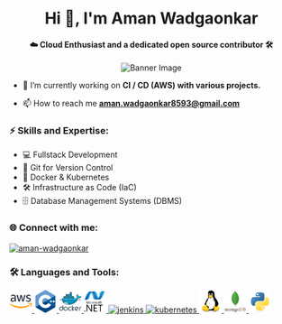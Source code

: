 <h1 align="center">Hi 👋, I'm Aman Wadgaonkar</h1>
<h4 align="center">☁️ Cloud Enthusiast and a dedicated open source contributor 🛠️</h4>

<!-- Banner Image -->
<p align="center">
  <img src="https://via.placeholder.com/1000x300.png?text=Cloud+Enthusiast+%7C+Open+Source+Contributor" alt="Banner Image" width="1000" height="300">
</p>

- 🔭 I’m currently working on **CI / CD (AWS) with various projects.**

- 📫 How to reach me **aman.wadgaonkar8593@gmail.com**

<h3 align="left">⚡ Skills and Expertise:</h3>
<ul>
  <li>💻 Fullstack Development</li>
  <li>🔧 Git for Version Control</li>
  <li>🐳 Docker & Kubernetes</li>
  <li>🛠️ Infrastructure as Code (IaC)</li>
  <li>🗄️ Database Management Systems (DBMS)</li>
</ul>

<h3 align="left">🌐 Connect with me:</h3>
<p align="left">
  <a href="https://linkedin.com/in/aman-wadgaonkar" target="blank">
    <img align="center" src="https://raw.githubusercontent.com/rahuldkjain/github-profile-readme-generator/master/src/images/icons/Social/linked-in-alt.svg" alt="aman-wadgaonkar" height="30" width="40" />
  </a>
</p>

<h3 align="left">🛠️ Languages and Tools:</h3>
<p align="left">
  <a href="https://aws.amazon.com" target="_blank" rel="noreferrer">
    <img src="https://raw.githubusercontent.com/devicons/devicon/master/icons/amazonwebservices/amazonwebservices-original-wordmark.svg" alt="aws" width="40" height="40"/>
  </a>
  <a href="https://www.w3schools.com/cpp/" target="_blank" rel="noreferrer">
    <img src="https://raw.githubusercontent.com/devicons/devicon/master/icons/cplusplus/cplusplus-original.svg" alt="cplusplus" width="40" height="40"/>
  </a>
  <a href="https://www.docker.com/" target="_blank" rel="noreferrer">
    <img src="https://raw.githubusercontent.com/devicons/devicon/master/icons/docker/docker-original-wordmark.svg" alt="docker" width="40" height="40"/>
  </a>
  <a href="https://dotnet.microsoft.com/" target="_blank" rel="noreferrer">
    <img src="https://raw.githubusercontent.com/devicons/devicon/master/icons/dot-net/dot-net-original-wordmark.svg" alt="dotnet" width="40" height="40"/>
  </a>
  <a href="https://www.jenkins.io" target="_blank" rel="noreferrer">
    <img src="https://www.vectorlogo.zone/logos/jenkins/jenkins-icon.svg" alt="jenkins" width="40" height="40"/>
  </a>
  <a href="https://kubernetes.io" target="_blank" rel="noreferrer">
    <img src="https://www.vectorlogo.zone/logos/kubernetes/kubernetes-icon.svg" alt="kubernetes" width="40" height="40"/>
  </a>
  <a href="https://www.linux.org/" target="_blank" rel="noreferrer">
    <img src="https://raw.githubusercontent.com/devicons/devicon/master/icons/linux/linux-original.svg" alt="linux" width="40" height="40"/>
  </a>
  <a href="https://www.mongodb.com/" target="_blank" rel="noreferrer">
    <img src="https://raw.githubusercontent.com/devicons/devicon/master/icons/mongodb/mongodb-original-wordmark.svg" alt="mongodb" width="40" height="40"/>
  </a>
  <a href="https://www.python.org" target="_blank" rel="noreferrer">
    <img src="https://raw.githubusercontent.com/devicons/devicon/master/icons/python/python-original.svg" alt="python" width="40" height="40"/>
  </a>
</p>
